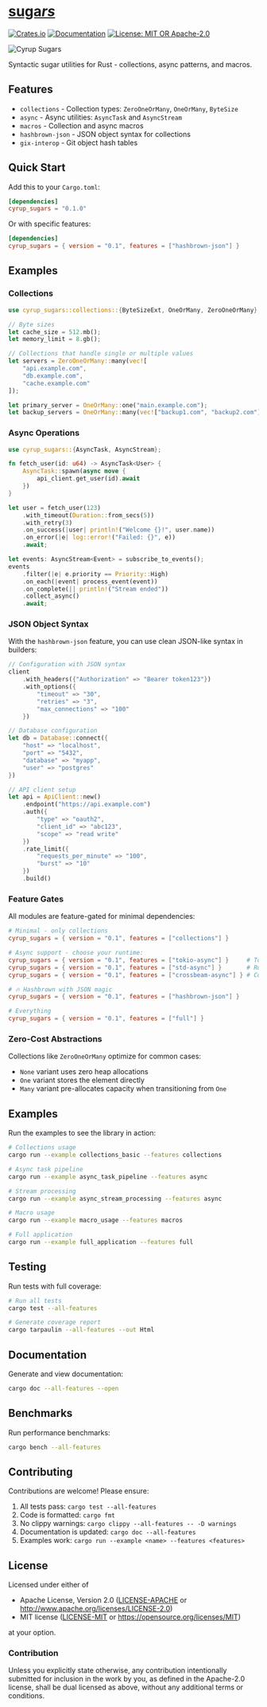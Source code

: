 # [suga*rs*](https://github.com/cyrup-ai/sugars)

[![Crates.io](https://img.shields.io/crates/v/cyrup_sugars.svg)](https://crates.io/crates/cyrup_sugars)
[![Documentation](https://docs.rs/cyrup_sugars/badge.svg)](https://docs.rs/cyrup_sugars)
[![License: MIT OR Apache-2.0](https://img.shields.io/badge/License-MIT%20OR%20Apache--2.0-blue.svg)](https://opensource.org/licenses/MIT)

![Cyrup Sugars](./assets/suargs.jpg)

Syntactic sugar utilities for Rust - collections, async patterns, and macros.

## Features

- `collections` - Collection types: `ZeroOneOrMany`, `OneOrMany`, `ByteSize`
- `async` - Async utilities: `AsyncTask` and `AsyncStream`
- `macros` - Collection and async macros
- `hashbrown-json` - JSON object syntax for collections
- `gix-interop` - Git object hash tables

## Quick Start

Add this to your `Cargo.toml`:

```toml
[dependencies]
cyrup_sugars = "0.1.0"
```

Or with specific features:

```toml
[dependencies]
cyrup_sugars = { version = "0.1", features = ["hashbrown-json"] }
```

## Examples

### Collections

```rust
use cyrup_sugars::collections::{ByteSizeExt, OneOrMany, ZeroOneOrMany};

// Byte sizes
let cache_size = 512.mb();
let memory_limit = 8.gb();

// Collections that handle single or multiple values
let servers = ZeroOneOrMany::many(vec![
    "api.example.com",
    "db.example.com", 
    "cache.example.com"
]);

let primary_server = OneOrMany::one("main.example.com");
let backup_servers = OneOrMany::many(vec!["backup1.com", "backup2.com"])?;
```

### Async Operations

```rust
use cyrup_sugars::{AsyncTask, AsyncStream};

fn fetch_user(id: u64) -> AsyncTask<User> {
    AsyncTask::spawn(async move {
        api_client.get_user(id).await
    })
}

let user = fetch_user(123)
    .with_timeout(Duration::from_secs(5))
    .with_retry(3)
    .on_success(|user| println!("Welcome {}!", user.name))
    .on_error(|e| log::error!("Failed: {}", e))
    .await;

let events: AsyncStream<Event> = subscribe_to_events();
events
    .filter(|e| e.priority == Priority::High)
    .on_each(|event| process_event(event))
    .on_complete(|| println!("Stream ended"))
    .collect_async()
    .await;
```

### JSON Object Syntax

With the `hashbrown-json` feature, you can use clean JSON-like syntax in builders:

```rust
// Configuration with JSON syntax
client
    .with_headers({"Authorization" => "Bearer token123"})
    .with_options({
        "timeout" => "30",
        "retries" => "3",
        "max_connections" => "100"
    })

// Database configuration
let db = Database::connect({
    "host" => "localhost",
    "port" => "5432",
    "database" => "myapp",
    "user" => "postgres"
})

// API client setup
let api = ApiClient::new()
    .endpoint("https://api.example.com")
    .auth({
        "type" => "oauth2",
        "client_id" => "abc123",
        "scope" => "read write"
    })
    .rate_limit({
        "requests_per_minute" => "100",
        "burst" => "10"
    })
    .build()
```

### Feature Gates

All modules are feature-gated for minimal dependencies:

```toml
# Minimal - only collections
cyrup_sugars = { version = "0.1", features = ["collections"] }

# Async support - choose your runtime:
cyrup_sugars = { version = "0.1", features = ["tokio-async"] }     # Tokio ecosystem
cyrup_sugars = { version = "0.1", features = ["std-async"] }       # Runtime-agnostic
cyrup_sugars = { version = "0.1", features = ["crossbeam-async"] } # Compute-heavy workloads

# 🔥 Hashbrown with JSON magic
cyrup_sugars = { version = "0.1", features = ["hashbrown-json"] }

# Everything
cyrup_sugars = { version = "0.1", features = ["full"] }
```

### Zero-Cost Abstractions

Collections like `ZeroOneOrMany` optimize for common cases:

- `None` variant uses zero heap allocations
- `One` variant stores the element directly
- `Many` variant pre-allocates capacity when transitioning from `One`

## Examples

Run the examples to see the library in action:

```bash
# Collections usage
cargo run --example collections_basic --features collections

# Async task pipeline
cargo run --example async_task_pipeline --features async

# Stream processing
cargo run --example async_stream_processing --features async

# Macro usage
cargo run --example macro_usage --features macros

# Full application
cargo run --example full_application --features full
```

## Testing

Run tests with full coverage:

```bash
# Run all tests
cargo test --all-features

# Generate coverage report
cargo tarpaulin --all-features --out Html
```

## Documentation

Generate and view documentation:

```bash
cargo doc --all-features --open
```

## Benchmarks

Run performance benchmarks:

```bash
cargo bench --all-features
```

## Contributing

Contributions are welcome! Please ensure:

1. All tests pass: `cargo test --all-features`
2. Code is formatted: `cargo fmt`
3. No clippy warnings: `cargo clippy --all-features -- -D warnings`
4. Documentation is updated: `cargo doc --all-features`
5. Examples work: `cargo run --example <name> --features <features>`

## License

Licensed under either of

- Apache License, Version 2.0 ([LICENSE-APACHE](LICENSE-APACHE) or <http://www.apache.org/licenses/LICENSE-2.0>)
- MIT license ([LICENSE-MIT](LICENSE-MIT) or <https://opensource.org/licenses/MIT>)

at your option.

### Contribution

Unless you explicitly state otherwise, any contribution intentionally submitted for inclusion in the work by you, as defined in the Apache-2.0 license, shall be dual licensed as above, without any additional terms or conditions.
